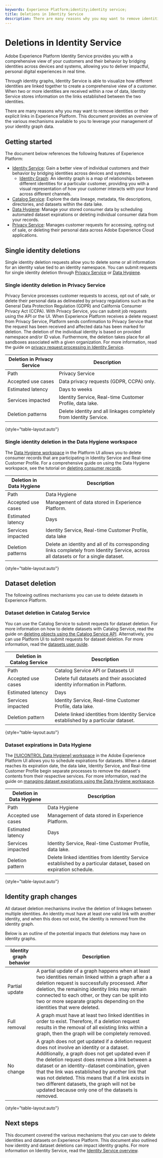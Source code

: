 ```yaml
---
keywords: Experience Platform;identity;identity service;
title: Deletions in Identity Service
description: There are many reasons why you may want to remove identities or their explicit links in Experience Platform. This document provides an overview of the various mechanisms available to you to leverage your management of your identity graph data.
---
```

# Deletions in Identity Service

Adobe Experience Platform Identity Service provides you with a comprehensive view of your customers and their behavior by bridging identities across devices and systems, allowing you to deliver impactful, personal digital experiences in real time. 

Through identity graphs, Identity Service is able to visualize how different identities are linked together to create a comprehensive view of a customer. When two or more identities are received within a row of data, Identity Service stores information on the links established between the two identities.

There are many reasons why you may want to remove identities or their explicit links in Experience Platform. This document provides an overview of the various mechanisms available to you to leverage your management of your identity graph data.

## Getting started

The document below references the following features of Experience Platform:

* [Identity Service](home.md): Gain a better view of individual customers and their behavior by bridging identities across devices and systems.
  * [Identity Graph](./ui/identity-graph-viewer.md): An identity graph is a map of relationships between different identities for a particular customer, providing you with a visual representation of how your customer interacts with your brand across different channels.
* [Catalog Service](../catalog/home.md): Explore the data lineage, metadata, file descriptions, directories, and datasets within the data lake.
* [Data Hygiene](../hygiene/home.md): Manage your stored consumer data by scheduling automated dataset expirations or deleting individual consumer data from your records.
* [Privacy Service](../privacy-service/home.md): Manages customer requests for accessing, opting out of sale, or deleting their personal data across Adobe Experience Cloud applications.

## Single identity deletions

Single identity deletion requests allow you to delete some or all information for an identity value tied to an identity namespace. You can submit requests for single identity deletion through [Privacy Service](../privacy-service/home.md) or [Data Hygiene](../hygiene/home.md).

### Single identity deletion in Privacy Service 

Privacy Service processes customer requests to access, opt out of sale, or delete their personal data as delineated by privacy regulations such as the General Data Protection Regulation (GDPR) and California Consumer Privacy Act (CCPA). With Privacy Service, you can submit job requests using the API or the UI. When Experience Platform receives a delete request from Privacy Service, Platform sends confirmation to Privacy Service that the request has been received and affected data has been marked for deletion. The deletion of the individual identity is based on provided namespace and/or ID value. Furthermore, the deletion takes place for all sandboxes associated with a given organization. For more information, read the guide on [privacy request processing in Identity Service](privacy.md).

| Deletion in Privacy Service | Description |
| --- | --- |
| Path | Privacy Service |
| Accepted use cases | Data privacy requests (GDPR, CCPA) only. |
| Estimated latency | Days to weeks |
| Services impacted | Identity Service, Real-time Customer Profile, data lake. |
| Deletion patterns | Delete identity and all linkages completely from Identity Service. | 

{style="table-layout:auto"}

### Single identity deletion in the Data Hygiene workspace

The [Data Hygiene workspace](../hygiene/ui/overview.md) in the Platform UI allows you to delete consumer records that are participating in Identity Service and Real-time Customer Profile. For a comprehensive guide on using the Data Hygiene workspace, see the tutorial on [deleting consumer records](../hygiene/ui/delete-consumer.md).

| Deletion in Data Hygiene | Description |
| --- | --- |
| Path | Data Hygiene |
| Accepted use cases | Management of data stored in Experience Platform. |
| Estimated latency | Days |
| Services impacted | Identity Service, Real-time Customer Profile, data lake |
| Deletion patterns | Delete an identity and all of its corresponding links completely from Identity Service, across all datasets or for a single dataset. | 

{style="table-layout:auto"}

## Dataset deletion

The following outlines mechanisms you can use to delete datasets in Experience Platform.

### Dataset deletion in Catalog Service

You can use the Catalog Service to submit requests for dataset deletion. For more information on how to delete datasets with Catalog Service, read the guide on [deleting objects using the Catalog Service API](../catalog/api/delete-object.md). Alternatively, you can use Platform UI to submit requests for dataset deletion. For more information, read the [datasets user guide](../catalog/datasets/user-guide.md#delete-a-dataset).

| Deletion in Catalog Service | Description |
| --- | --- |
| Path | Catalog Service API or Datasets UI |
| Accepted use cases | Delete full datasets and their associated identity information in Platform. |
| Estimated latency | Days |
| Services impacted | Identity Service, Real-time Customer Profile, data lake. |
| Deletion pattern | Delete linked identities from Identity Service established by a particular dataset. |

{style="table-layout:auto"}

### Dataset expirations in Data Hygiene

The [[!UICONTROL Data Hygiene] workspace](../hygiene/ui/overview.md) in the Adobe Experience Platform UI allows you to schedule expirations for datasets. When a dataset reaches its expiration date, the data lake, Identity Service, and Real-time Customer Profile begin separate processes to remove the dataset's contents from their respective services. For more information, read the guide on [managing dataset expirations using the Data Hygiene workspace](../hygiene/ui/dataset-expiration.md).

| Deletion in Data Hygiene | Description |
| --- | --- |
| Path | Data Hygiene | 
| Accepted use cases | Management of data stored in Experience Platform. | 
| Estimated latency | Days |
| Services impacted | Identity Service, Real-time Customer Profile, data lake. |
| Deletion pattern | Delete linked identities from Identity Service established by a particular dataset, based on expiration schedule. |

{style="table-layout:auto"}

## Identity graph changes

All dataset deletion mechanisms involve the deletion of linkages between multiple identities. An identity must have at least one valid link with another identity, and when this does not exist, the identity is removed from the identity graph.

Below is an outline of the potential impacts that deletions may have on identity graphs. 

| Identity graph behavior | Description |
| --- | --- |
| Partial update | A partial update of a graph happens when at least two identities remain linked within a graph after a a deletion request is successfully processed. After deletion, the remaining identity links may remain connected to each other, or they can be split into two or more separate graphs depending on the identities that were deleted. |
| Full removal | A graph must have at least two linked identities in order to exist. Therefore, if a deletion request results in the removal of all existing links within a graph, then the graph will be completely removed. |
| No change | A graph does not get updated if a deletion request does not involve an identity or a dataset. Additionally, a graph does not get updated even if the deletion request does remove a link between a dataset or an identity-dataset combination, given that the link was established by another link that was not deleted. This means that if a link exists in two different datasets, the graph will not be updated because only one of the datasets is removed. |

{style="table-layout:auto"}

## Next steps

This document covered the various mechanisms that you can use to delete identities and datasets on Experience Platform. This document also outlined how identity and dataset deletions can impact identity graphs. For more information on Identity Service, read the [Identity Service overview](home.md).